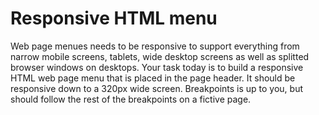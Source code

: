# Responsive HTML menu
Web page menues needs to be responsive to support everything from narrow mobile screens, tablets, wide desktop screens as well as splitted browser windows on desktops. Your task today is to build a responsive HTML web page menu that is placed in the page header. It should be responsive down to a 320px wide screen. Breakpoints is up to you, but should follow the rest of the breakpoints on a fictive page.
